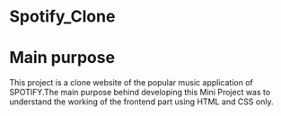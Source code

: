 # Spotify_Clone
# Main purpose
This project is a clone website of the popular music application of SPOTIFY.The main purpose behind developing this Mini Project was to understand the working of the frontend part using HTML and CSS only.
